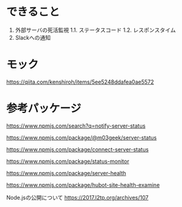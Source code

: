 # できること

1. 外部サーバの死活監視
1.1. ステータスコード
1.2. レスポンスタイム
2. Slackへの通知

# モック
https://qiita.com/kenshiroh/items/5ee5248ddafea0ae5572


# 参考パッケージ
https://www.npmjs.com/search?q=notify-server-status

https://www.npmjs.com/package/@m03geek/server-status

https://www.npmjs.com/package/connect-server-status

https://www.npmjs.com/package/status-monitor

https://www.npmjs.com/package/server-health

https://www.npmjs.com/package/hubot-site-health-examine

Node.jsの公開について https://2017.l2tp.org/archives/107
